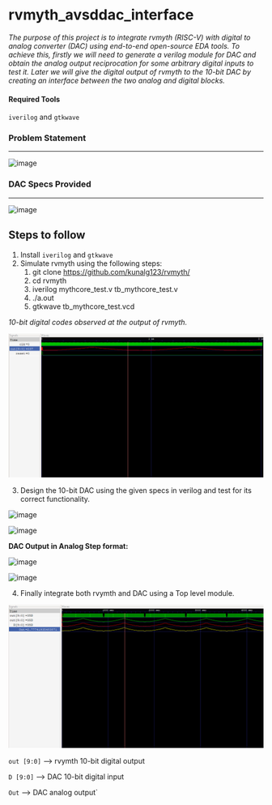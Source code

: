 # rvmyth_avsddac_interface

*The purpose of this project is to integrate rvmyth (RISC-V) with digital to analog converter (DAC) using end-to-end open-source EDA tools. To achieve this, firstly we will need to generate a verilog module for DAC and obtain the analog output reciprocation for some arbitrary digital inputs to test it. Later we will give the digital output of rvmyth to the 10-bit DAC by creating an interface between the two analog and digital blocks.*

#### Required Tools

`iverilog` and  `gtkwave`

### Problem Statement 
--------------------------
![image](https://user-images.githubusercontent.com/79994584/117536647-d9d1ac00-b019-11eb-9966-b78a4b1a6adf.png)


### DAC Specs Provided 
------------------------
![image](https://user-images.githubusercontent.com/79994584/117536828-f7ebdc00-b01a-11eb-9067-b16839c3d939.png)


## Steps to follow

1. Install `iverilog` and `gtkwave`
2. Simulate rvmyth using the following steps:
     1. git clone https://github.com/kunalg123/rvmyth/
     2. cd rvmyth
     3. iverilog mythcore_test.v tb_mythcore_test.v
     4. ./a.out
     5. gtkwave tb_mythcore_test.vcd
  
 *10-bit digital codes observed at the output of rvmyth.*
 
 ![](interface/rvmyth.png)

 
3. Design the 10-bit DAC using the given specs in verilog and test for its correct functionality.

![image](https://user-images.githubusercontent.com/79994584/117537805-eefe0900-b020-11eb-98cf-b8c37126ec0f.png)


![image](https://user-images.githubusercontent.com/79994584/117537959-a6931b00-b021-11eb-8b31-f6ec641c4e73.png)


**DAC Output in Analog Step format:**

![image](https://user-images.githubusercontent.com/79994584/117538115-3df86e00-b022-11eb-93e9-2d9b1af04d0a.png)


![image](https://user-images.githubusercontent.com/79994584/117538118-4486e580-b022-11eb-90b8-e85a92195999.png)


4. Finally integrate both rvymth and DAC using a Top level module. 


![](interface/interface.png)


`out [9:0]` --> rvymth 10-bit digital output

`D [9:0]` --> DAC 10-bit digital input 

`Out` --> DAC analog output`







